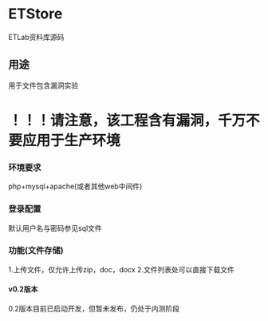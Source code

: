 # ETStore
ETLab资料库源码

## 用途
用于文件包含漏洞实验

# ！！！请注意，该工程含有漏洞，千万不要应用于生产环境

### 环境要求
php+mysql+apache(或者其他web中间件)

### 登录配置
默认用户名与密码参见sql文件

### 功能(文件存储)
1.上传文件，仅允许上传zip，doc，docx
2.文件列表处可以直接下载文件


#### v0.2版本
0.2版本目前已启动开发，但暂未发布，仍处于内测阶段
